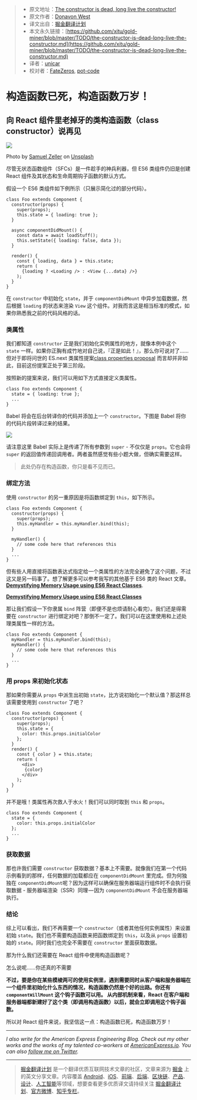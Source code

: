 > * 原文地址：[The constructor is dead, long live the constructor!](https://hackernoon.com/the-constructor-is-dead-long-live-the-constructor-c10871bea599)
> * 原文作者：[Donavon West](https://hackernoon.com/@donavon?source=post_header_lockup)
> * 译文出自：[掘金翻译计划](https://github.com/xitu/gold-miner)
> * 本文永久链接：[https://github.com/xitu/gold-miner/blob/master/TODO/the-constructor-is-dead-long-live-the-constructor.md](https://github.com/xitu/gold-miner/blob/master/TODO/the-constructor-is-dead-long-live-the-constructor.md)
> * 译者：[unicar](https://github.com/unicar9)
> * 校对者：[FateZeros](https://github.com/FateZeros), [pot-code](https://github.com/pot-code)

# 构造函数已死，构造函数万岁！


## 向 React 组件里老掉牙的类构造函数（class constructor）说再见


![](https://cdn-images-1.medium.com/max/2000/1*RKQ1VZhf-b7We4YN78xWlA.jpeg)

Photo by [Samuel Zeller](https://unsplash.com/photos/VLioQ2c-VwE?utm_source=unsplash&utm_medium=referral&utm_content=creditCopyText) on [Unsplash](https://unsplash.com/?utm_source=unsplash&utm_medium=referral&utm_content=creditCopyText)

尽管无状态函数组件（SFCs）是一件趁手的神兵利器，但 ES6 类组件仍旧是创建 React 组件及其状态和生命周期钩子函数的默认方式。


假设一个 ES6 类组件如下例所示（只展示简化过的部分代码）。


```
class Foo extends Component {
  constructor(props) {
    super(props); 
    this.state = { loading: true };
  }
```

```
  async componentDidMount() {
    const data = await loadStuff();
    this.setState({ loading: false, data });
  }
```

```
  render() {
    const { loading, data } = this.state;
    return (
      {loading ? <Loading /> : <View {...data} />}
    );
  }
}
```

在 `constructor` 中初始化 `state`，并于 `componentDidMount` 中异步加载数据，然后根据 `loading` 的状态来渲染 `View` 这个组件。对我而言这是相当标准的模式，如果你熟悉我之前的代码风格的话。


### 类属性


我们都知道 `constructor` 正是我们初始化实例属性的地方，就像本例中这个 `state` 一样。如果你正胸有成竹地对自己说，『正是如此！』，那么你可说对了……但对于即将问世的 ES.next 类属性提案[class properties proposal](https://github.com/tc39/proposal-class-fields) 而言却并非如此，目前这份提案正处于第三阶段。


按照新的提案来说，我们可以用如下方式直接定义类属性。


```
class Foo extends Component {
  state = { loading: true };
  ...
}
```

Babel 将会在后台转译你的代码并添加上一个 `constructor`。下图是 Babel 将你的代码片段转译过来的结果。


![](https://cdn-images-1.medium.com/max/800/1*IK4vl_NlOIdCDlFYyizEeQ.png)

请注意这里 Babel 实际上是传递了所有参数到 `super` - 不仅仅是 `props`。它也会将 `super` 的返回值传递回调用者。两者虽然感觉有些小题大做，但确实需要这样。


> 此处仍存在构造函数，你只是看不见而已。


### 绑定方法


使用 `constructor` 的另一重原因是将函数绑定到 `this`，如下所示。


```
class Foo extends Component {
  constructor(props) {
    super(props); 
    this.myHandler = this.myHandler.bind(this);
  }
```

```
  myHandler() {
    // some code here that references this
  }
  ...
}
```

但有些人用直接将函数表达式指定给一个类属性的方法完全避免了这个问题，不过这又是另一码事了。想了解更多可以参考我写的其他基于 ES6 类的 React 文章。 [**Demystifying Memory Usage using ES6 React Classes**](https://medium.com/@donavon/demystifying-memory-usage-using-es6-react-classes-d9d904bc4557 "https://medium.com/@donavon/demystifying-memory-usage-using-es6-react-classes-d9d904bc4557").



[**Demystifying Memory Usage using ES6 React Classes**](https://medium.com/@donavon/demystifying-memory-usage-using-es6-react-classes-d9d904bc4557)

那让我们假设一下你隶属 `bind` 阵营（即便不是也烦请耐心看完）。我们还是得需要在 `constructor` 进行绑定对吧？那倒不一定了。我们可以在这里使用和上述处理类属性一样的方法。


```
class Foo extends Component {
  myHandler = this.myHandler.bind(this);
  myHandler() {
    // some code here that references this
  }
  ...
}
```

### 用 props 来初始化状态


那如果你需要从 `props` 中派生出初始 `state`，比方说初始化一个默认值？那这样总该需要使用到 `constructor` 了吧？


```
class Foo extends Component {
  constructor(props) {
    super(props); 
    this.state = {
      color: this.props.initialColor
    };
  }
  render() {
    const { color } = this.state;
    return (
      <div>
       {color}
      </div>
    );
  }
}
```

并不是哦！类属性再次救人于水火！我们可以同时取到 `this` 和 `props`。


```
class Foo extends Component {
  state = {
    color: this.props.initialColor
  };
  ...
}
```

### 获取数据


那也许我们需要 `constructor` 获取数据？基本上不需要。就像我们在第一个代码示例看到的那样，任何数据的加载都应在 `componentDidMount` 里完成。但为何独独在 `componentDidMount`呢？因为这样可以确保在服务器端运行组件时不会执行获取数据 - 服务器端渲染（SSR）同理 — 因为 `componentDidMount` 不会在服务器端执行。

### 结论

综上可以看出，我们不再需要一个 `constructor`（或者其他任何实例属性）来设置初始 `state`。我们也不需要构造函数来把函数绑定到 `this`，以及从 `props` 设置初始的 `state`。同时我们也完全不需要在 `constructor` 里面获取数据。


那为什么我们还需要在 React 组件中使用构造函数呢？

怎么说呢……你还真的不需要

__不过，要是你在某些模棱两可的使用实例里，遇到需要同时从客户端和服务器端在一个组件里初始化什么东西的情况，构造函数仍然是个好的出路。你还有 `componentWillMount` 这个钩子函数可以用。 从内部机制来看，React 在客户端和服务器端都新建好了这个类（即调用构造函数）以后，就会立即调用这个钩子函数。__


所以对 React 组件来说，我坚信这一点：构造函数已死，构造函数万岁！

* * *

_I also write for the American Express Engineering Blog. Check out my other works and the works of my talented co-workers at_ [_AmericanExpress.io_](http://americanexpress.io/)_. You can also_ [_follow me on Twitter_](https://twitter.com/donavon)_._


---

> [掘金翻译计划](https://github.com/xitu/gold-miner) 是一个翻译优质互联网技术文章的社区，文章来源为 [掘金](https://juejin.im) 上的英文分享文章。内容覆盖 [Android](https://github.com/xitu/gold-miner#android)、[iOS](https://github.com/xitu/gold-miner#ios)、[前端](https://github.com/xitu/gold-miner#前端)、[后端](https://github.com/xitu/gold-miner#后端)、[区块链](https://github.com/xitu/gold-miner#区块链)、[产品](https://github.com/xitu/gold-miner#产品)、[设计](https://github.com/xitu/gold-miner#设计)、[人工智能](https://github.com/xitu/gold-miner#人工智能)等领域，想要查看更多优质译文请持续关注 [掘金翻译计划](https://github.com/xitu/gold-miner)、[官方微博](http://weibo.com/juejinfanyi)、[知乎专栏](https://zhuanlan.zhihu.com/juejinfanyi)。
